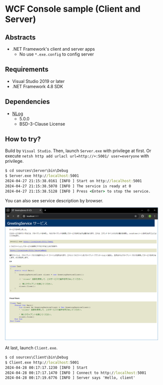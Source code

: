 # WCF Console sample (Client and Server)

## Abstracts

* .NET Framework's client and server apps
  * No use `*.exe.config` to config server

## Requirements

* Visual Studio 2019 or later
* .NET Framework 4.8 SDK

## Dependencies

* [NLog](https://github.com/NLog/NLog)
  * 5.0.0
  * BSD-3-Clause License

## How to try?

Build by `Visual Studio`.
Then, launch `Server.exe` with privilege at first.
Or execute `netsh http add urlacl url=http://+:5001/ user=everyone` with privilege.

````bat
$ cd sources\Server\bin\Debug
$ Server.exe http://localhost:5001
2024-04-27 21:15:38.0161 [INFO ] Start on http://localhost:5001 
2024-04-27 21:15:38.5078 [INFO ] The service is ready at 0 
2024-04-27 21:15:38.5128 [INFO ] Press <Enter> to stop the service.
````

You can also see service description by browser.

<img src="./images/service.png" />

At last, launch `Client.exe`.

````bat
$ cd sources\Client\bin\Debug
$ Client.exe http://localhost:5001
2024-04-28 00:17:17.1230 [INFO ] Start 
2024-04-28 00:17:17.1470 [INFO ] Connect to http://localhost:5001 
2024-04-28 00:17:19.6776 [INFO ] Server says 'Hello, client'
````